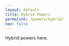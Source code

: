 ```yaml
---
layout: default
title: Hybrid Powers
permalink: /powers/hybrid/
nav: false
---
```


Hybrid powers here.
